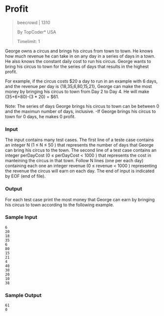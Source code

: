 # Profit

> beecrowd | 1310
>
> By TopCoder\* USA
>
> Timelimit: 1

George owns a circus and brings his circus from town to town. He knows how much revenue he can take in on any day in a series of days in a town. He also knows the constant daily cost to run his circus. George wants to bring his circus to town for the series of days that results in the highest profit.

For example, if the circus costs $20 a day to run in an example with 6 days, and the revenue per day is {$18,$35,$6,$80,$15,$21}, George can make the most money by bringing his circus to town from Day 2 to Day 4. He will make (35+6+80)-(3 \* 20) = $61.

Note: The series of days George brings his circus to town can be between 0 and the maximun number of days, inclusive. -If George brings his circus to town for 0 days, he makes 0 profit.

### Input

The input contains many test cases. The first line of a teste case contains an integer N (1 ≤ N ≤ 50 ) that represents the number of days that George can bring his circus to the town. The second line of a test case contains an integer perDayCost (0 ≤ perDayCost < 1000 ) that represents the cost in manteining the circus in that town. Follow N lines (one per each day) containing each one an integer revenue (0 ≤ revenue < 1000 ) representing the revenue the circus will earn on each day. The end of input is indicated by EOF (end of file).

### Output

For each test case print the most money that George can earn by bringing his circus to town according to the following example.

### Sample Input

    6
    20
    18
    35
    6
    80
    15
    21
    4
    40
    30
    20
    10
    38

### Sample Output

    61
    0
